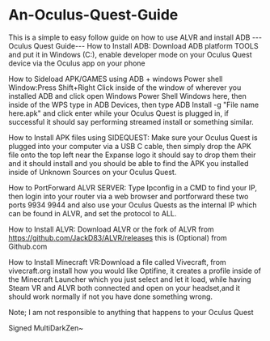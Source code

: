 # An-Oculus-Quest-Guide
This is a simple to easy follow guide on how to use ALVR and install ADB
---Oculus Quest Guide---
How to Install ADB: Download ADB platform TOOLS and put it in Windows (C:), enable developer mode on your Oculus Quest device via the Oculus app on your phone

How to Sideload APK/GAMES using ADB + windows Power shell Window:Press Shift+Right Click inside of the window of 
wherever you installed ADB and click open Windows Power Shell Windows here, then inside of the WPS type in 
ADB Devices, then type ADB Install -g "File name here.apk" and click enter while your Oculus Quest is plugged in,
if successful it should say performing streamed install or something similar. 

How to Install APK files using SIDEQUEST: Make sure your Oculus Quest is plugged into your computer via a USB C cable,
then simply drop the APK file onto the top left near the Expanse logo it should say to drop them their and it should
install and you should be able to find the APK you installed inside of Unknown Sources on your Oculus Quest.

How to PortForward ALVR SERVER: Type Ipconfig in a  CMD to find your IP, then login into your router via a web browser
and portforward these two ports 9934 9944 and also use your Oculus Quests as the internal IP which can be found
in ALVR, and set the protocol to ALL. 

How to Install ALVR: Download ALVR or the fork of ALVR from https://github.com/JackD83/ALVR/releases this is (Optional) from Github.com

How to Install Minecraft VR:Download a file called Vivecraft, from vivecraft.org install how you would like Optifine, it creates
a profile inside of the Minecraft Launcher which you just select and let it load, while having Steam VR and ALVR both connected 
and open on your headset,and it should work normally if not you have done something wrong.


Note; I am not responsible to anything that happens to your Oculus Quest 

Signed MultiDarkZen~



